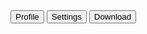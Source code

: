 <script>
	import { ButtonGroup, Button, GradientButton } from 'svelte-5-ui-lib';
	import {
		UserCircleSolid,
		AdjustmentsVerticalSolid,
		DownloadSolid
	} from 'svelte-5-ui-lib-icons';
	const handleClick = () => {
		alert('Clicked');
	};
</script>

<ButtonGroup>
  <Button outline color="dark">
      <UserCircleSolid class="me-2 h-3 w-3" />
      Profile
  </Button>
  <Button outline color="dark">
      <AdjustmentsVerticalSolid class="me-2 h-3 w-3" />
      Settings
  </Button>
  <Button outline color="dark">
      <DownloadSolid class="me-2 h-3 w-3" />
      Download
  </Button>
</ButtonGroup>